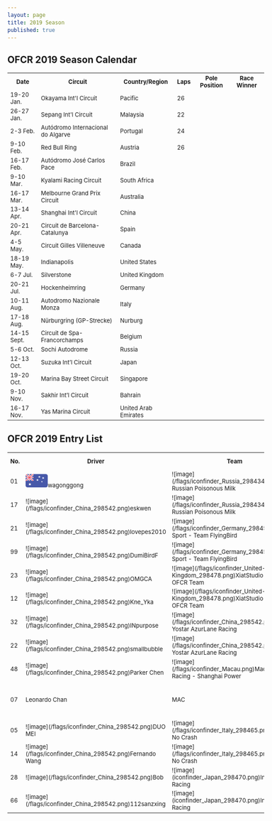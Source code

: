 ```yaml
---
layout: page
title: 2019 Season
published: true
---
```


## OFCR 2019 Season Calendar  
<font size="2">
<table style="width:115%">
  <tr>
    <th>Date</th>
    <th>Circuit</th>
    <th>Country/Region</th>
    <th>Laps</th>
    <th>Pole Position</th>
    <th>Race Winner</th>
  </tr>
  <tr>
    <td>19-20 Jan.</td>
    <td>Okayama Int'l Circuit</td>
    <td>Pacific</td>
    <td>26</td>
    <td></td>
    <td></td>
  </tr>
  <tr>
    <td>26-27 Jan.</td>
    <td>Sepang Int'l Circuit</td>
    <td>Malaysia</td>
    <td>22</td>
    <td></td>
    <td></td>
  </tr>
  <tr>
    <td>2-3 Feb.</td>
    <td>Autódromo Internacional do Algarve</td>
    <td>Portugal</td>
    <td>24</td>
    <td></td>
    <td></td>
  </tr>
  <tr>
    <td>9-10 Feb.</td>
    <td>Red Bull Ring</td>
    <td>Austria</td>
    <td>26</td>
    <td></td>
    <td></td>
  </tr>
  <tr>
    <td>16-17 Feb.</td>
    <td>Autódromo José Carlos Pace</td>
    <td>Brazil</td>
    <td></td>
    <td></td>
    <td></td>
  </tr>
  <tr>
    <td>9-10 Mar.</td>
    <td>Kyalami Racing Circuit</td>
    <td>South Africa</td>
    <td></td>
    <td></td>
    <td></td>
  </tr>
  <tr>
    <td>16-17 Mar.</td>
    <td>Melbourne Grand Prix Circuit</td>
    <td>Australia</td>
    <td></td>
    <td></td>
    <td></td>
  </tr>
  <tr>
    <td>13-14 Apr.</td>
    <td>Shanghai Int'l Circuit</td>
    <td>China</td>
    <td></td>
    <td></td>
    <td></td>
  </tr>
  <tr>
    <td>20-21 Apr.</td>
    <td>Circuit de Barcelona-Catalunya</td>
    <td>Spain</td>
    <td></td>
    <td></td>
    <td></td>
  </tr>
  <tr>
    <td>4-5 May.</td>
    <td>Circuit Gilles Villeneuve</td>
    <td>Canada</td>
    <td></td>
    <td></td>
    <td></td>
  </tr>
  <tr>
    <td>18-19 May.</td>
    <td>Indianapolis</td>
    <td>United States</td>
    <td></td>
    <td></td>
    <td></td>
  </tr>
  <tr>
    <td>6-7 Jul.</td>
    <td>Silverstone</td>
    <td>United Kingdom</td>
    <td></td>
    <td></td>
    <td></td>
  </tr>
  <tr>
    <td>20-21 Jul.</td>
    <td>Hockenheimring</td>
    <td>Germany</td>
    <td></td>
    <td></td>
    <td></td>
  </tr>
  <tr>
    <td>10-11 Aug.</td>
    <td>Autodromo Nazionale Monza</td>
    <td>Italy</td>
    <td></td>
    <td></td>
    <td></td>
  </tr>
  <tr>
    <td>17-18 Aug.</td>
    <td>Nürburgring (GP-Strecke)</td>
    <td>Nurburg</td>
    <td></td>
    <td></td>
    <td></td>
  </tr>
  <tr>
    <td>14-15 Sept.</td>
    <td>Circuit de Spa-Francorchamps</td>
    <td>Belgium</td>
    <td></td>
    <td></td>
    <td></td>
  </tr>
  <tr>
    <td>5-6 Oct.</td>
    <td>Sochi Autodrome</td>
    <td>Russia</td>
    <td></td>
    <td></td>
    <td></td>
  </tr>
  <tr>
    <td>12-13 Oct.</td>
    <td>Suzuka Int’l Circuit</td>
    <td>Japan</td>
    <td></td>
    <td></td>
    <td></td>
  </tr>
  <tr>
    <td>19-20 Oct.</td>
    <td>Marina Bay Street Circuit</td>
    <td>Singapore</td>
    <td></td>
    <td></td>
    <td></td>
  </tr>
  <tr>
    <td>9-10 Nov.</td>
    <td>Sakhir Int’l Circuit</td>
    <td>Bahrain</td>
    <td></td>
    <td></td>
    <td></td>
  </tr>
  <tr>
    <td>16-17 Nov.</td>
    <td>Yas Marina Circuit</td>
    <td>United Arab Emirates</td>
    <td></td>
    <td></td>
    <td></td>
  </tr>
</table>
</font>
  
## OFCR 2019 Entry List  

<font size="2">
<table style="width:115%">
  <tr>
    <th>No.</th>
    <th>Driver</th>
    <th>Team</th>
    <th>Engine</th>
    <th>Engine Manufacturer</th>
  </tr>
  <tr>
    <td>01</td>
    <td><img src="/flags/iconfinder_Australia_298401.png"; width="50" height="30">wagonggong</td>
    <td>![image](/flags/iconfinder_Russia_298434.png)Team Russian Poisonous Milk</td>
    <td>Porsche Direct-Injected Turbo Charged V4</td>
    <td>Porsche</td>
  </tr>
  <tr>
    <td>17</td>
    <td>![image](/flags/iconfinder_China_298542.png)eskwen</td>
    <td>![image](/flags/iconfinder_Russia_298434.png)Team Russian Poisonous Milk</td>
    <td>Porsche Direct-Injected Turbo Charged V4</td>
    <td>Porsche</td>
  </tr>
  <tr>
    <td>21</td>
    <td>![image](/flags/iconfinder_China_298542.png)lovepes2010</td>
    <td>![image](/flags/iconfinder_Germany_298451.png)Audi Sport - Team FlyingBird</td>
    <td>Audi TFSI 2.4L V8</td>
    <td>Audi</td>
  </tr>
  <tr>
    <td>99</td>
    <td>![image](/flags/iconfinder_China_298542.png)DumiBirdF</td>
    <td>![image](/flags/iconfinder_Germany_298451.png)Audi Sport - Team FlyingBird</td>
    <td>Audi TFSI 2.4L V8</td>
    <td>Audi</td>
  </tr>
  <tr>
    <td>23</td>
    <td>![image](/flags/iconfinder_China_298542.png)OMGCA</td>
    <td>![image](/flags/iconfinder_United-Kingdom_298478.png)XiatStudio - xTacing OFCR Team</td>
    <td>Honda RA808E 2.4 V8</td>
    <td>Honda</td>
  </tr>
  <tr>
    <td>12</td>
    <td>![image](/flags/iconfinder_China_298542.png)Kne_Yka</td>
    <td>![image](/flags/iconfinder_United-Kingdom_298478.png)XiatStudio - xTacing OFCR Team</td>
    <td>Honda RA808E 2.4 V8</td>
    <td>Honda</td>
  </tr>
  <tr>
    <td>32</td>
    <td>![image](/flags/iconfinder_China_298542.png)INpurpose</td>
    <td>![image](/flags/iconfinder_China_298542.png)Bilibili - Yostar AzurLane Racing</td>
    <td>Audi TFSI 2.4L V8</td>
    <td>FAW</td>
  </tr>
  <tr>
    <td>22</td>
    <td>![image](/flags/iconfinder_China_298542.png)smallbubble</td>
    <td>![image](/flags/iconfinder_China_298542.png)Bilibili - Yostar AzurLane Racing</td>
    <td>Audi TFSI 2.4L V8</td>
    <td>FAW</td>
  </tr>
  <tr>
    <td>48</td>
    <td>![image](/flags/iconfinder_China_298542.png)Parker Chen</td>
    <td>![image](/flags/iconfinder_Macau.png)MacauTime Racing - Shanghai Power</td>
    <td>Porsche Direct-Injected Turbo Charged V4</td>
    <td>CoCo Karen</td>
  </tr>
  <tr>
    <td>07</td>
    <td>Leonardo Chan</td>
    <td>MAC</td>
    <td>![image](/flags/iconfinder_Macau.png)MacauTime Racing - Shanghai Power</td>
    <td>Porsche Direct-Injected Turbo Charged V4</td>
    <td>CoCo Karen</td>
  </tr>
  <tr>
    <td>05</td>
    <td>![image](/flags/iconfinder_China_298542.png)DUO MEI</td>
    <td>![image](/flags/iconfinder_Italy_298465.png)Scuderia No Crash</td>
    <td>Ferrari 063 EVO 1.6L V6</td>
    <td>Ferrari</td>
  </tr>
  <tr>
    <td>14</td>
    <td>![image](/flags/iconfinder_China_298542.png)Fernando Wang</td>
    <td>![image](/flags/iconfinder_Italy_298465.png)Scuderia No Crash</td>
    <td>Ferrari 063 EVO 1.6L V6</td>
    <td>Ferrari</td>
  </tr>
  <tr>
    <td>28</td>
    <td>![image](/flags/iconfinder_China_298542.png)Bob</td>
    <td>![image](iconfinder_Japan_298470.png)Inori-XT Racing</td>
    <td>Honda RA808E 2.4 V8</td>
    <td>Honda</td>
  </tr>
  <tr>
    <td>66</td>
    <td>![image](/flags/iconfinder_China_298542.png)112sanzxing</td>
    <td>![image](iconfinder_Japan_298470.png)Inori-XT Racing</td>
    <td>Honda RA808E 2.4 V8</td>
    <td>Honda</td>
  </tr>
</table>
</font>
